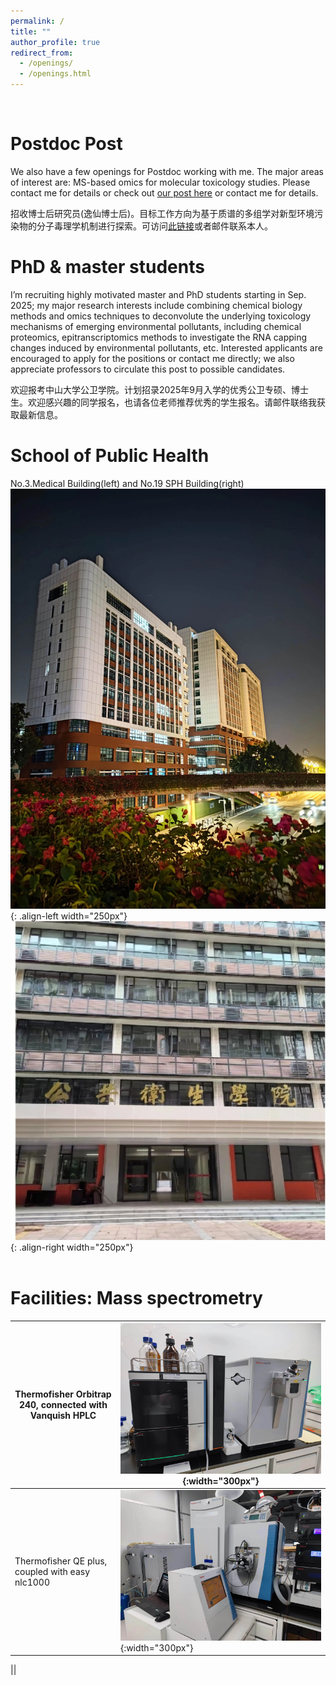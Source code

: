 ```yaml
---
permalink: /
title: ""
author_profile: true
redirect_from: 
  - /openings/
  - /openings.html
---
```

<br />

# __Postdoc Post__   
We also have a few openings for Postdoc working with me. The major areas of interest are: MS-based omics for molecular toxicology studies. Please contact me for details or check out <a href="https://sph.sysu.edu.cn/article/2494">our post here</a> or contact me for details.

招收博士后研究员(逸仙博士后)。目标工作方向为基于质谱的多组学对新型环境污染物的分子毒理学机制进行探索。可访问<a href="https://sph.sysu.edu.cn/article/2494">此链接</a>或者邮件联系本人。  
        

# __PhD & master students__   
I’m recruiting highly motivated master and PhD students starting in Sep. 2025; my major research interests include combining chemical biology methods and omics techniques to deconvolute the underlying toxicology mechanisms of emerging environmental pollutants, including chemical proteomics, epitranscriptomics methods to investigate the RNA capping changes induced by environmental pollutants, etc. Interested applicants are encouraged to apply for the positions or contact me directly; we also appreciate professors to circulate this post to possible candidates.

欢迎报考中山大学公卫学院。计划招录2025年9月入学的优秀公卫专硕、博士生。欢迎感兴趣的同学报名，也请各位老师推荐优秀的学生报名。请邮件联络我获取最新信息。

# __School of Public Health__
No.3.Medical Building(left) and No.19 SPH Building(right)
![学院科研楼](/images/科研楼.jpg){: .align-left width="250px"}
![学院办公楼](/images/办公楼.jpg){: .align-right width="250px"}
</br>
</br>

# __Facilities: Mass spectrometry__
|  Thermofisher Orbitrap 240, connected with Vanquish HPLC  |  ![质谱仪器1](/images/240.jpg){:width="300px"}  |
|----|----|
|Thermofisher QE plus, coupled with easy nlc1000|  ![质谱仪器2](/images/QE.jpg){:width="300px"}   |
     
|<!---TIMS TOF pro2|![质谱仪器3](/images/timsTOF.jpg) --->|
